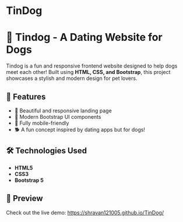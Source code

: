 # TinDog

# 🐶 Tindog - A Dating Website for Dogs  

Tindog is a fun and responsive frontend website designed to help dogs meet each other! Built using **HTML, CSS, and Bootstrap**, this project showcases a stylish and modern design for pet lovers.

## 🚀 Features  
- 🏡 Beautiful and responsive landing page  
- 🎨 Modern Bootstrap UI components  
- 📱 Fully mobile-friendly  
- 🐕 A fun concept inspired by dating apps but for dogs!  

## 🛠️ Technologies Used  
- **HTML5**  
- **CSS3**  
- **Bootstrap 5**  

## 📸 Preview  
Check out the live demo: https://shravan121005.github.io/TinDog/ 
